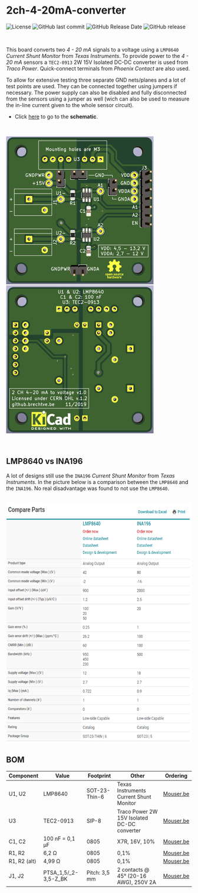 
# 2ch-4-20mA-converter

![License](https://img.shields.io/badge/licence-CERN%20OHL%20v.1.2-blue)
![GitHub last commit](https://img.shields.io/github/last-commit/Fescron/2ch-4-20mA-converter.svg)
![GitHub Release Date](https://img.shields.io/github/release-date/Fescron/2ch-4-20mA-converter.svg)
![GitHub release](https://img.shields.io/github/release/Fescron/2ch-4-20mA-converter.svg)

<br/>

This board converts two *4 - 20 mA* signals to a voltage using a `LMP8640` *Current Shunt Monitor* from *Texas Instruments*. To provide power to the *4 - 20 mA* sensors a `TEC2-0913` 2W 15V Isolated DC-DC converter is used from *Traco Power*. Quick-connect terminals from *Phoenix Contact* are also used.

To allow for extensive testing three separate GND nets/planes and a lot of test points are used. They can be connected together using jumpers if necessary. The power supply can also be disabled and fully disconnected from the sensors using a jumper as well (wich can also be used to measure the in-line current given to the whole sensor circuit).

- Click [here](hardware/2ch-4-20mA/2ch-4-20mA.pdf) to go to the **schematic**.

<br/>

<img src="documentation/pictures/PCB-front.png" height="400" alt="PCB front"> &nbsp; &nbsp; &nbsp; &nbsp; &nbsp; <img src="documentation/pictures/PCB-back.png" height="400" alt="PCB back">

<br/>

## LMP8640 vs INA196

A lot of designs still use the `INA196` *Current Shunt Monitor* from *Texas Instruments*. In the picture below is a comparison between the `LMP8640` and the `INA196`. No real disadvantage was found to not use the `LMP8640`.

<br/>

<img src="documentation/pictures/LMP8640-vs-INA196.png" height="650" alt="PCB front">

<br/>

## BOM

| Component    | Value                | Footprint     | Other                                       | Ordering                                                                                                                                    |
| ------------ | -------------------- | ------------- | ------------------------------------------- | ------------------------------------------------------------------------------------------------------------------------------------------- |
| U1, U2       | LMP8640              | SOT-23-Thin-6 | Texas Instruments Current Shunt Monitor     | [Mouser.be](https://www.mouser.be/ProductDetail/Texas-Instruments/LMP8640MK-H-NOPB?qs=sGAEpiMZZMvu8NZDyZ4K0R0dndN8GI7a)                     |
| U3           | TEC2-0913            | SIP-8         | Traco Power 2W 15V Isolated DC-DC converter | [Mouser.be](https://www.mouser.be/ProductDetail/TRACO-Power/TEC-2-0913?qs=sGAEpiMZZMvGsmoEFRKS8Koqt8Pjkl39l4aaKfuLyMgVYp%252Bicpvd3A%3D%3D) |
| C1, C2       | 100 nF = 0,1 µF      | 0805          | X7R, 16V, 10%                               | [Mouser.be](https://www.mouser.be/ProductDetail/Yageo/CC0805KRX7R7BB104?qs=sGAEpiMZZMs0AnBnWHyRQMMzfhmH8IQX2eB5GrOHrwc%3D)                  |
| R1, R2       | 6,2 Ω                | 0805          | 0,1%                                        | [Mouser.be](https://www.mouser.be/ProductDetail/TE-Connectivity-Neohm/CPF0805B6R2E1?qs=sGAEpiMZZMu61qfTUdNhGxAfPTOoMd3Mys3VDWDGxkc%3D)      |
| R1, R2 (alt) | 4,99 Ω               | 0805          | 0,1%                                        | [Mouser.be](https://www.mouser.be/ProductDetail/TE-Connectivity-Neohm/CPF0805B4R99E1?qs=sGAEpiMZZMu61qfTUdNhGxAfPTOoMd3MWO8ubRKmtsI%3D)     |
| J1, J2       | PTSA_1,5/_2-3,5-Z_BK | Pitch: 3,5 mm | 2 contacts @ 45° (20-16 AWG), 250V 2A       | [Mouser.be](https://www.mouser.be/ProductDetail/Phoenix-Contact/1751765?qs=sGAEpiMZZMvZTcaMAxB2AOnzhHajZlLEGRULH%2FxUGnk%3D)                |
